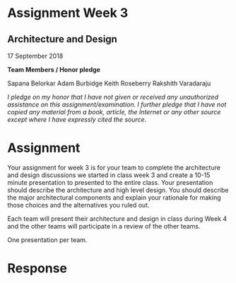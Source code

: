 # Assignment Week 3
## Architecture and Design

17 September 2018

**Team Members / Honor pledge**

Sapana Belorkar Adam Burbidge Keith Roseberry Rakshith Varadaraju

_I pledge on my honor that I have not given or received any unauthorized assistance on this assignment/examination. I further pledge that I have not copied any material from a book, article, the Internet or any other source except where I have expressly cited the source._

# **Assignment**

Your assignment for week 3 is for your team to complete the architecture and design discussions we started in class week 3 and create a 10-15 minute presentation to presented to the entire class.  Your presentation should describe the architecture and high level design.  You should describe the major architectural components and explain your rationale for making those choices and the alternatives you ruled out.

Each team will present their architecture and design in class during Week 4 and the other teams will participate in a review of the other teams.

One presentation per team.

# **Response**
